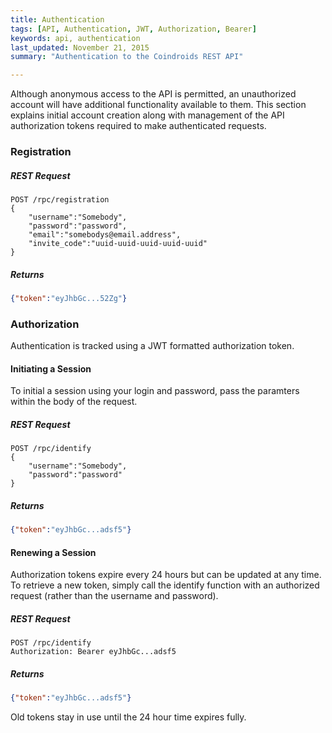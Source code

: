 ```yaml
---
title: Authentication
tags: [API, Authentication, JWT, Authorization, Bearer]
keywords: api, authentication 
last_updated: November 21, 2015
summary: "Authentication to the Coindroids REST API"

---
```



Although anonymous access to the API is permitted, an unauthorized account will have additional functionality available to them. This section explains initial account creation along with management of the API authorization tokens required to make authenticated requests. 


### Registration

##### REST Request

```HTTP
POST /rpc/registration
{ 
	"username":"Somebody",
	"password":"password",
	"email":"somebodys@email.address",
	"invite_code":"uuid-uuid-uuid-uuid-uuid"
}
```

##### Returns

```JSON
{"token":"eyJhbGc...52Zg"}
```	

### Authorization

Authentication is tracked using a JWT formatted authorization token. 

#### Initiating a Session
To initial a session using your login and password, pass the paramters within the body of the request. 

##### REST Request

```HTTP
POST /rpc/identify
{
	"username":"Somebody",
	"password":"password"
}
```
##### Returns

```JSON
{"token":"eyJhbGc...adsf5"}
```

#### Renewing a Session	
Authorization tokens expire every 24 hours but can be updated at any time. To retrieve a new token, simply call the identify function with an authorized request (rather than the username and password). 

##### REST Request

```HTTP
POST /rpc/identify
Authorization: Bearer eyJhbGc...adsf5
```
	
##### Returns

```JSON
{"token":"eyJhbGc...adsf5"}
```

Old tokens stay in use until the 24 hour time expires fully.	

